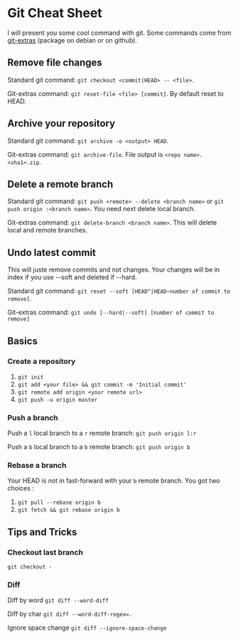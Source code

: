 # Git Cheat Sheet

I will present you some cool command with git.
Some commands come from [git-extras](https://github.com/tj/git-extras)
(package on debian or on github).

## Remove file changes

Standard git command: `git checkout <commit|HEAD> -- <file>`.

Git-extras command: `git reset-file <file> [commit]`.
By default reset to HEAD.

## Archive your repository

Standard git command: `git archive -o <output> HEAD`.

Git-extras command: `git archive-file`.
File output is `<repo name>.<sha1>.zip`.

## Delete a remote branch

Standard git command: `git push <remote> --delete <branch name>` or `git push origin :<branch name>`.
You need next delete local branch.

Git-extras command: `git delete-branch <branch name>`.
This will delete local and remote branches.

## Undo latest commit

This will juste remove commits and not changes.
Your changes will be in index if you use --soft and deleted if --hard.

Standard git command: `git reset --soft [HEAD^|HEAD~number of commit to remove]`.

Git-extras command: `git undo [--hard|--soft] [number of commit to remove]`

## Basics

### Create a repository

1. `git init`
2. `git add <your file> && git commit -m 'Initial commit'`
3. `git remote add origin <your remote url>`
4. `git push -u origin master`

### Push a branch

Push a `l` local branch to a `r` remote branch: `git push origin l:r`

Push a `b` local branch to a `b` remote branch: `git push origin b`

### Rebase a branch

Your HEAD is not in fast-forward with your `b` remote branch. You got two choices :

1. `git pull --rebase origin b`
2. `git fetch && git rebase origin b`

## Tips and Tricks

### Checkout last branch

`
git checkout -
`

### Diff

Diff by word `git diff --word-diff`

Diff by char `git diff --word-diff-regex=.`

Ignore space change `git diff --ignore-space-change`
